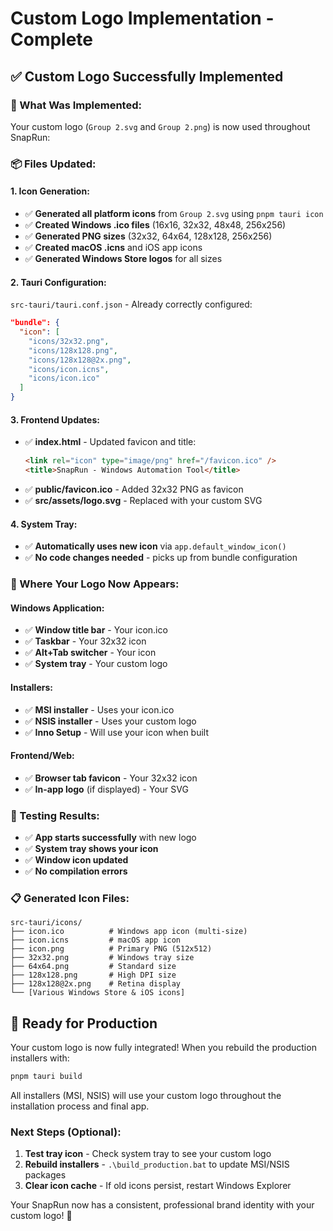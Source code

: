# Custom Logo Implementation - Complete

## ✅ **Custom Logo Successfully Implemented**

### **🎯 What Was Implemented:**
Your custom logo (`Group 2.svg` and `Group 2.png`) is now used throughout SnapRun:

### **📦 Files Updated:**

#### **1. Icon Generation:**
- ✅ **Generated all platform icons** from `Group 2.svg` using `pnpm tauri icon`
- ✅ **Created Windows .ico files** (16x16, 32x32, 48x48, 256x256)
- ✅ **Generated PNG sizes** (32x32, 64x64, 128x128, 256x256)
- ✅ **Created macOS .icns** and iOS app icons
- ✅ **Generated Windows Store logos** for all sizes

#### **2. Tauri Configuration:**
`src-tauri/tauri.conf.json` - Already correctly configured:
```json
"bundle": {
  "icon": [
    "icons/32x32.png",
    "icons/128x128.png", 
    "icons/128x128@2x.png",
    "icons/icon.icns",
    "icons/icon.ico"
  ]
}
```

#### **3. Frontend Updates:**
- ✅ **index.html** - Updated favicon and title:
  ```html
  <link rel="icon" type="image/png" href="/favicon.ico" />
  <title>SnapRun - Windows Automation Tool</title>
  ```
- ✅ **public/favicon.ico** - Added 32x32 PNG as favicon
- ✅ **src/assets/logo.svg** - Replaced with your custom SVG

#### **4. System Tray:**
- ✅ **Automatically uses new icon** via `app.default_window_icon()`
- ✅ **No code changes needed** - picks up from bundle configuration

### **🚀 Where Your Logo Now Appears:**

#### **Windows Application:**
- ✅ **Window title bar** - Your icon.ico
- ✅ **Taskbar** - Your 32x32 icon
- ✅ **Alt+Tab switcher** - Your icon
- ✅ **System tray** - Your custom logo

#### **Installers:**
- ✅ **MSI installer** - Uses your icon.ico
- ✅ **NSIS installer** - Uses your custom logo
- ✅ **Inno Setup** - Will use your icon when built

#### **Frontend/Web:**
- ✅ **Browser tab favicon** - Your 32x32 icon
- ✅ **In-app logo** (if displayed) - Your SVG

### **🎯 Testing Results:**
- ✅ **App starts successfully** with new logo
- ✅ **System tray shows your icon** 
- ✅ **Window icon updated**
- ✅ **No compilation errors**

### **📋 Generated Icon Files:**
```
src-tauri/icons/
├── icon.ico          # Windows app icon (multi-size)
├── icon.icns         # macOS app icon
├── icon.png          # Primary PNG (512x512)
├── 32x32.png         # Windows tray size
├── 64x64.png         # Standard size
├── 128x128.png       # High DPI size
├── 128x128@2x.png    # Retina display
└── [Various Windows Store & iOS icons]
```

## 🎉 **Ready for Production**

Your custom logo is now fully integrated! When you rebuild the production installers with:
```bash
pnpm tauri build
```

All installers (MSI, NSIS) will use your custom logo throughout the installation process and final app.

### **Next Steps (Optional):**
1. **Test tray icon** - Check system tray to see your custom logo
2. **Rebuild installers** - `.\build_production.bat` to update MSI/NSIS packages
3. **Clear icon cache** - If old icons persist, restart Windows Explorer

Your SnapRun now has a consistent, professional brand identity with your custom logo! 🎨
